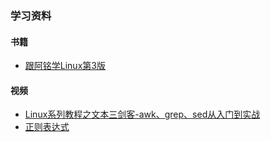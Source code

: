 ### 学习资料

#### 书籍

- [跟阿铭学Linux第3版](https://wws.lanzous.com/igAckjbhu3a)

#### 视频

- [Linux系列教程之文本三剑客-awk、grep、sed从入门到实战](https://www.bilibili.com/video/BV1kv411k7ib)
- [正则表达式](https://www.bilibili.com/video/BV19t4y1y7qP)